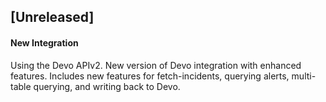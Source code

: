 ## [Unreleased]
#### New Integration
Using the Devo APIv2. New version of Devo integration with enhanced features. Includes new features for fetch-incidents, querying alerts, multi-table querying, and writing back to Devo.
